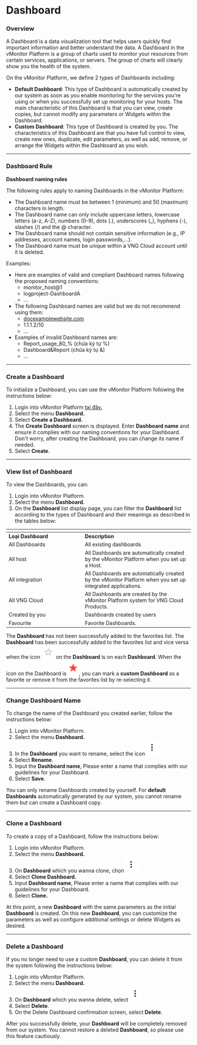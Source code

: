 # Dashboard

### Overview <a href="#dashboard-tongquan" id="dashboard-tongquan"></a>

A Dashboard is a data visualization tool that helps users quickly find important information and better understand the data. A Dashboard in the vMonitor Platform is a group of charts used to monitor your resources from certain services, applications, or servers. The group of charts will clearly show you the health of the system.

On the vMonitor Platform, we define 2 types of Dashboards including:

* **Default Dashboard**: This type of Dashboard is automatically created by our system as soon as you enable monitoring for the services you're using or when you successfully set up monitoring for your hosts. The main characteristic of this Dashboard is that you can view, create copies, but cannot modify any parameters or Widgets within the Dashboard.
* **Custom Dashboard**: This type of Dashboard is created by you. The characteristics of this Dashboard are that you have full control to view, create new ones, duplicate, edit parameters, as well as add, remove, or arrange the Widgets within the Dashboard as you wish.

***

### Dashboard Rule <a href="#dashboard-phamvigioihandashboard" id="dashboard-phamvigioihandashboard"></a>

**Dashboard naming rules**

The following rules apply to naming Dashboards in the vMonitor Platform:

* The Dashboard name must be between 1 (minimum) and 50 (maximum) characters in length.
* The Dashboard name can only include uppercase letters, lowercase letters (a-z, A-Z), numbers (0-9), dots (.), underscores (\_), hyphens (-), slashes (/) and the @ character.&#x20;
* The Dashboard name should not contain sensitive information (e.g., IP addresses, account names, login passwords,...).&#x20;
* The Dashboard name must be unique within a VNG Cloud account until it is deleted.&#x20;

Examples:

* Here are examples of valid and compliant Dashboard names following the proposed naming conventions:
  * monitor\_host@1
  * logproject-DashboardA
  * ...
* The following Dashboard names are valid but we do not recommend using them:
  * [docexamplewebsite.com](http://docexamplewebsite.com/)
  * 1.1.1.2/10
  * ...
* Examples of invalid Dashboard names are:
  * Report\_usage\_80\_% (chứa ký tự %)
  * Dashboard\&Report (chứa ký tự &)
  * ...

***

### Create a Dashboard <a href="#dashboard-khoitaodashboard" id="dashboard-khoitaodashboard"></a>

To initialize a Dashboard, you can use the vMonitor Platform following the instructions below:

1. Login into vMonitor Platform [tại đây.](https://hcm-3.console.vngcloud.vn/vmonitor)
2. Select the menu **Dashboard.**
3. Select **Create a Dashboard.**
4. The **Create Dashboard** screen is displayed. Enter **Dashboard name** and ensure it complies with our naming conventions for your Dashboard. Don't worry, after creating the Dashboard, you can change its name if needed.
5. Select **Create**.

***

### View list of Dashboard <a href="#dashboard-xemdanhsachdashboard" id="dashboard-xemdanhsachdashboard"></a>

To view the Dashboards, you can:

1. Login into vMonitor Platform.
2. Select the menu **Dashboard.**
3. On the **Dashboard** list display page, you can filter the **Dashboard** list according to the types of Dashboard and their meanings as described in the tables below:

<table data-header-hidden><thead><tr><th width="194"></th><th></th></tr></thead><tbody><tr><td><strong>Loại Dashboard</strong></td><td><strong>Description</strong></td></tr><tr><td>All Dashboards</td><td>All existing dashboards</td></tr><tr><td>All host</td><td>All Dashboards are automatically created by the vMonitor Platform when you set up a Host.</td></tr><tr><td>All integration</td><td>All Dashboards are automatically created by the vMonitor Platform when you set up integrated applications.</td></tr><tr><td>All VNG Cloud</td><td>All Dashboards are created by the vMonitor Platform system for VNG Cloud Products.</td></tr><tr><td>Created by you</td><td>Dashboards created by users</td></tr><tr><td>Favourite</td><td>Favorite Dashboards.</td></tr></tbody></table>

The **Dashboard** has not been successfully added to the favorites list. The **Dashboard** has been successfully added to the favorites list and vice versa when the icon <img src="../../../.gitbook/assets/image (105).png" alt="" data-size="line"> on the **Dashboard** is on each **Dashboard**. When the icon on the Dashboard is <img src="../../../.gitbook/assets/image (106).png" alt="" data-size="line">, you can mark a **custom Dashboard** as a favorite or remove it from the favorites list by re-selecting it.

***

### Change Dashboard Name <a href="#dashboard-thaydoitendashboard" id="dashboard-thaydoitendashboard"></a>

To change the name of the Dashboard you created earlier, follow the instructions below:

1. Login into vMonitor Platform.
2. Select the menu **Dashboard.**
3. In the **Dashboard** you want to rename, select the icon <img src="../../../.gitbook/assets/image (50) (1) (1) (1).png" alt="" data-size="line">
4. Select **Rename**.
5. Input the **Dashboard name**, Please enter a name that complies with our guidelines for your Dashboard.
6. Select **Save**.

You can only rename Dashboards created by yourself. For **default Dashboards** automatically generated by our system, you cannot rename them but can create a Dashboard copy.

***

### Clone a Dashboard <a href="#dashboard-taobansaodashboard" id="dashboard-taobansaodashboard"></a>

To create a copy of a Dashboard, follow the instructions below:

1. Login into vMonitor Platform.
2. Select the menu **Dashboard.**
3. On **Dashboard** which you wanna clone, chọn <img src="../../../.gitbook/assets/image (51) (1) (1) (1).png" alt="" data-size="line">
4. Select **Clone Dashboard.**
5. Input **Dashboard name**, Please enter a name that complies with our guidelines for your Dashboard.
6. Select **Clone.**

At this point, a new **Dashboard** with the same parameters as the initial **Dashboard** is created. On this new **Dashboard**, you can customize the parameters as well as configure additional settings or delete Widgets as desired.

***

### Delete a Dashboard <a href="#dashboard-xoadashboard" id="dashboard-xoadashboard"></a>

If you no longer need to use a custom **Dashboard**, you can delete it from the system following the instructions below:

1. Login into vMonitor Platform.
2. Select the menu **Dashboard.**
3. On **Dashboard** which you wanna delete, select <img src="../../../.gitbook/assets/image (52) (1) (1) (1).png" alt="" data-size="line">
4. Select **Delete**.
5. On the Delete Dashboard confirmation screen, select **Delete**.

After you successfully delete, your **Dashboard** will be completely removed from our system. You cannot restore a deleted **Dashboard**, so please use this feature cautiously.

